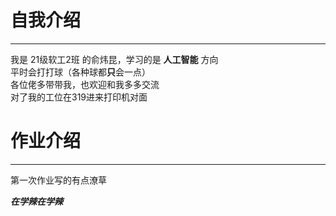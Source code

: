 # 自我介绍
---
我是 21级软工2班 的俞炜昆，学习的是 **人工智能** 方向  
平时会打打球（各种球都**只**会一点）  
各位佬多带带我，也欢迎和我多多交流    
对了我的工位在319进来打印机对面  

# 作业介绍
---
第一次作业写的有点潦草  

***在学辣在学辣***  
